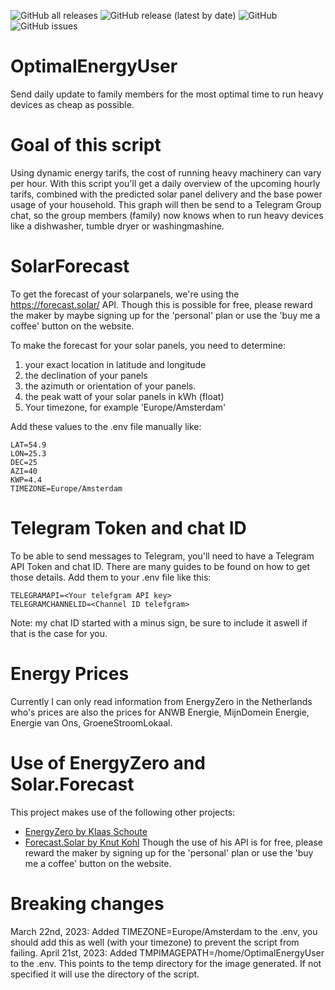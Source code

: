 ![GitHub all releases](https://img.shields.io/github/downloads/thegabeman/OptimalEnergyUser/total?logo=Github&style=plastic)
![GitHub release (latest by date)](https://img.shields.io/github/v/release/thegabeman/OptimalEnergyUser?style=plastic)
![GitHub](https://img.shields.io/github/license/thegabeman/OptimalEnergyUser?style=plastic)
![GitHub issues](https://img.shields.io/github/issues/thegabeman/OptimalEnergyUser?style=plastic)

# OptimalEnergyUser
Send daily update to family members for the most optimal time to run heavy devices as cheap as possible.

# Goal of this script
Using dynamic energy tarifs, the cost of running heavy machinery can vary per hour. With this script you'll get a daily overview of the upcoming hourly tarifs, combined with the predicted solar panel delivery and the base power usage of your household. This graph will then be send to a Telegram Group chat, so the group members (family) now knows when to run heavy devices like a dishwasher, tumble dryer or washingmashine.

# SolarForecast
To get the forecast of your solarpanels, we're using the https://forecast.solar/ API. Though this is possible for free, please reward the maker by maybe signing up for the 'personal' plan or use the 'buy me a coffee' button on the website.

To make the forecast for your solar panels, you need to determine:
1. your exact location in latitude and longitude
2. the declination of your panels
3. the azimuth or orientation of your panels.
4. the peak watt of your solar panels in kWh (float)
5. Your timezone, for example 'Europe/Amsterdam'

Add these values to the .env file manually like:
```
LAT=54.9
LON=25.3
DEC=25
AZI=40
KWP=4.4
TIMEZONE=Europe/Amsterdam
```

# Telegram Token and chat ID
To be able to send messages to Telegram, you'll need to have a Telegram API Token and chat ID. There are many guides to be found on how to get those details. Add them to your .env file like this:
```
TELEGRAMAPI=<Your telefgram API key>
TELEGRAMCHANNELID=<Channel ID telefgram>
```
Note: my chat ID started with a minus sign, be sure to include it aswell if that is the case for you.

# Energy Prices
Currently I can only read information from EnergyZero in the Netherlands who's prices are also the prices for ANWB Energie, MijnDomein Energie, Energie van Ons, GroeneStroomLokaal.


# Use of EnergyZero and Solar.Forecast
This project makes use of the following other projects:
- [EnergyZero by Klaas Schoute](https://github.com/klaasnicolaas/python-energyzero)
- [Forecast.Solar by Knut Kohl](https://forecast.solar/) Though the use of his API is for free, please reward the maker by signing up for the 'personal' plan or use the 'buy me a coffee' button on the website.


# Breaking changes
March 22nd, 2023: Added TIMEZONE=Europe/Amsterdam to the .env, you should add this as well (with your timezone) to prevent the script from failing.
April 21st, 2023: Added TMPIMAGEPATH=/home/OptimalEnergyUser to the .env. This points to the temp directory for the image generated. If not specified it will use the directory of the script.

